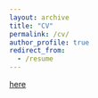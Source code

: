 ```yaml
---
layout: archive
title: "CV"
permalink: /cv/
author_profile: true
redirect_from:
  - /resume
---
```


[here](http://thomas-yin.github.io/files/paper3.pdf)